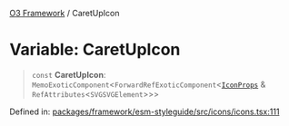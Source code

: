 [O3 Framework](../API.md) / CaretUpIcon

# Variable: CaretUpIcon

> `const` **CaretUpIcon**: `MemoExoticComponent`\<`ForwardRefExoticComponent`\<[`IconProps`](../type-aliases/IconProps.md) & `RefAttributes`\<`SVGSVGElement`\>\>\>

Defined in: [packages/framework/esm-styleguide/src/icons/icons.tsx:111](https://github.com/UjjawalPrabhat/openmrs-esm-core/blob/main/packages/framework/esm-styleguide/src/icons/icons.tsx#L111)
